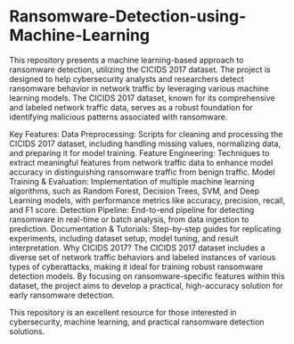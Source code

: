# Ransomware-Detection-using-Machine-Learning
This repository presents a machine learning-based approach to ransomware detection, utilizing the CICIDS 2017 dataset. The project is designed to help cybersecurity analysts and researchers detect ransomware behavior in network traffic by leveraging various machine learning models. The CICIDS 2017 dataset, known for its comprehensive and labeled network traffic data, serves as a robust foundation for identifying malicious patterns associated with ransomware.

Key Features:
Data Preprocessing: Scripts for cleaning and processing the CICIDS 2017 dataset, including handling missing values, normalizing data, and preparing it for model training.
Feature Engineering: Techniques to extract meaningful features from network traffic data to enhance model accuracy in distinguishing ransomware traffic from benign traffic.
Model Training & Evaluation: Implementation of multiple machine learning algorithms, such as Random Forest, Decision Trees, SVM, and Deep Learning models, with performance metrics like accuracy, precision, recall, and F1 score.
Detection Pipeline: End-to-end pipeline for detecting ransomware in real-time or batch analysis, from data ingestion to prediction.
Documentation & Tutorials: Step-by-step guides for replicating experiments, including dataset setup, model tuning, and result interpretation.
Why CICIDS 2017?
The CICIDS 2017 dataset includes a diverse set of network traffic behaviors and labeled instances of various types of cyberattacks, making it ideal for training robust ransomware detection models. By focusing on ransomware-specific features within this dataset, the project aims to develop a practical, high-accuracy solution for early ransomware detection.

This repository is an excellent resource for those interested in cybersecurity, machine learning, and practical ransomware detection solutions.










